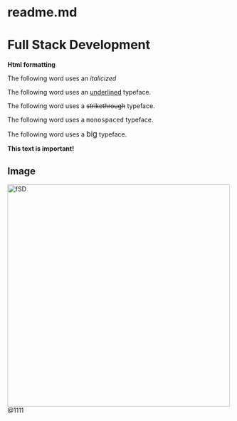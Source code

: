 # readme.md
<!DOCTYPE html>
<html lang="en">
<head>
   <meta charset="UTF-8">
   <title>Document</title>
</head>
<body>
<h1> Full Stack Development </h1>
<p> <b> Html formatting </b></p>
<p>The following word uses an <i>italicized</i> </p>
<p>The following word uses an <u>underlined</u> typeface.</p>
<p>The following word uses a <strike>strikethrough</strike> typeface.</p>
<p>The following word uses a <tt>monospaced</tt> typeface.</p>
<p>The following word uses a <big>big</big> typeface.</p>
<p><strong>This text is important!</strong></p>
<h2> Image </h2>
<img src="C:fsd.jpeg" alt="fSD" width="500" height="500">
</body>
</html>
@1111

